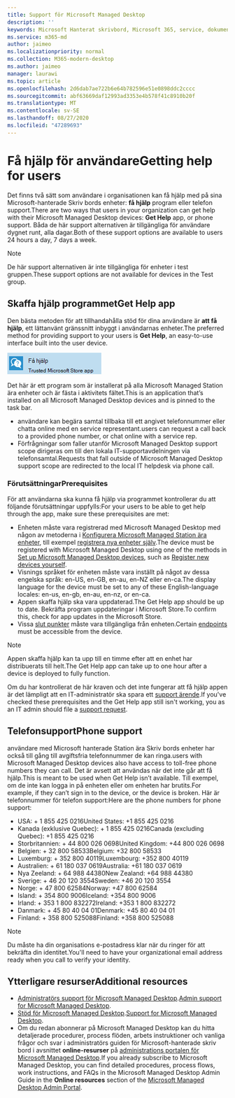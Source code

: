 ```yaml
---
title: Support för Microsoft Managed Desktop
description: ''
keywords: Microsoft Hanterat skrivbord, Microsoft 365, service, dokumentation
ms.service: m365-md
author: jaimeo
ms.localizationpriority: normal
ms.collection: M365-modern-desktop
ms.author: jaimeo
manager: laurawi
ms.topic: article
ms.openlocfilehash: 2d6dab7ae722b6e64b782596e51e0898ddc2cccc
ms.sourcegitcommit: abf63669daf12993ad3353e4b578f41c8910b20f
ms.translationtype: MT
ms.contentlocale: sv-SE
ms.lasthandoff: 08/27/2020
ms.locfileid: "47289693"
---
```

# <a name="getting-help-for-users"></a><span data-ttu-id="663b3-103">Få hjälp för användare</span><span class="sxs-lookup"><span data-stu-id="663b3-103">Getting help for users</span></span>

<span data-ttu-id="663b3-104">Det finns två sätt som användare i organisationen kan få hjälp med på sina Microsoft-hanterade Skriv bords enheter: **få hjälp** program eller telefon support.</span><span class="sxs-lookup"><span data-stu-id="663b3-104">There are two ways that users in your organization can get help with their Microsoft Managed Desktop devices: **Get Help** app, or phone support.</span></span> <span data-ttu-id="663b3-105">Båda de här support alternativen är tillgängliga för användare dygnet runt, alla dagar.</span><span class="sxs-lookup"><span data-stu-id="663b3-105">Both of these support options are available to users 24 hours a day, 7 days a week.</span></span>
 
>[!NOTE]
><span data-ttu-id="663b3-106">De här support alternativen är inte tillgängliga för enheter i test gruppen.</span><span class="sxs-lookup"><span data-stu-id="663b3-106">These support options are not available for devices in the Test group.</span></span>

## <a name="get-help-app"></a><span data-ttu-id="663b3-107">Skaffa hjälp programmet</span><span class="sxs-lookup"><span data-stu-id="663b3-107">Get Help app</span></span>

<span data-ttu-id="663b3-108">Den bästa metoden för att tillhandahålla stöd för dina användare är **att få hjälp**, ett lättanvänt gränssnitt inbyggt i användarnas enheter.</span><span class="sxs-lookup"><span data-stu-id="663b3-108">The preferred method for providing support to your users is **Get Help**, an easy-to-use interface built into the user device.</span></span>  

![Ikonen skaffa hjälp program](../../media/get-help.png)

<span data-ttu-id="663b3-110">Det här är ett program som är installerat på alla Microsoft Managed Station ära enheter och är fästa i aktivitets fältet.</span><span class="sxs-lookup"><span data-stu-id="663b3-110">This is an application that’s installed on all Microsoft Managed Desktop devices and is pinned to the task bar.</span></span> 

- <span data-ttu-id="663b3-111">användare kan begära samtal tillbaka till ett angivet telefonnummer eller chatta online med en service representant.</span><span class="sxs-lookup"><span data-stu-id="663b3-111">users can request a call back to a provided phone number, or chat online with a service rep.</span></span>
- <span data-ttu-id="663b3-112">Förfrågningar som faller utanför Microsoft Managed Desktop support scope dirigeras om till den lokala IT-supportavdelningen via telefonsamtal.</span><span class="sxs-lookup"><span data-stu-id="663b3-112">Requests that fall outside of Microsoft Managed Desktop support scope are redirected to the local IT helpdesk via phone call.</span></span>

### <a name="prerequisites"></a><span data-ttu-id="663b3-113">Förutsättningar</span><span class="sxs-lookup"><span data-stu-id="663b3-113">Prerequisites</span></span>
<span data-ttu-id="663b3-114">För att användarna ska kunna få hjälp via programmet kontrollerar du att följande förutsättningar uppfylls:</span><span class="sxs-lookup"><span data-stu-id="663b3-114">For your users to be able to get help through the app, make sure these prerequisites are met:</span></span>

- <span data-ttu-id="663b3-115">Enheten måste vara registrerad med Microsoft Managed Desktop med någon av metoderna i [Konfigurera Microsoft Managed Station ära enheter](../get-started/set-up-devices.md), till exempel [registrera nya enheter själv](../get-started/register-devices-self.md).</span><span class="sxs-lookup"><span data-stu-id="663b3-115">The device must be registered with Microsoft Managed Desktop using one of the methods in [Set up Microsoft Managed Desktop devices](../get-started/set-up-devices.md), such as [Register new devices yourself](../get-started/register-devices-self.md).</span></span>
- <span data-ttu-id="663b3-116">Visnings språket för enheten måste vara inställt på något av dessa engelska språk: en-US, en-GB, en-au, en-NZ eller en-ca.</span><span class="sxs-lookup"><span data-stu-id="663b3-116">The display language for the device must be set to any of these English-language locales: en-us, en-gb, en-au, en-nz, or en-ca.</span></span>
- <span data-ttu-id="663b3-117">Appen skaffa hjälp ska vara uppdaterad.</span><span class="sxs-lookup"><span data-stu-id="663b3-117">The Get Help app should be up to date.</span></span> <span data-ttu-id="663b3-118">Bekräfta program uppdateringar i Microsoft Store.</span><span class="sxs-lookup"><span data-stu-id="663b3-118">To confirm this, check for app updates in the Microsoft Store.</span></span>
- <span data-ttu-id="663b3-119">Vissa [slut punkter](../get-ready/network.md#endpoints-allowed-that-are-necessary-for-microsoft-managed-desktop) måste vara tillgängliga från enheten.</span><span class="sxs-lookup"><span data-stu-id="663b3-119">Certain [endpoints](../get-ready/network.md#endpoints-allowed-that-are-necessary-for-microsoft-managed-desktop) must be accessible from the device.</span></span>

> [!NOTE]
> <span data-ttu-id="663b3-120">Appen skaffa hjälp kan ta upp till en timme efter att en enhet har distribuerats till helt.</span><span class="sxs-lookup"><span data-stu-id="663b3-120">The Get Help app can take up to one hour after a device is deployed to fully function.</span></span>

<span data-ttu-id="663b3-121">Om du har kontrollerat de här kraven och det inte fungerar att få hjälp appen är det lämpligt att en IT-administratör ska spara ett [support ärende](admin-support.md).</span><span class="sxs-lookup"><span data-stu-id="663b3-121">If you've checked these prerequisites and the Get Help app still isn't working, you as an IT admin should file a [support request](admin-support.md).</span></span>

## <a name="phone-support"></a><span data-ttu-id="663b3-122">Telefonsupport</span><span class="sxs-lookup"><span data-stu-id="663b3-122">Phone support</span></span>

<span data-ttu-id="663b3-123">användare med Microsoft hanterade Station ära Skriv bords enheter har också till gång till avgiftsfria telefonnummer de kan ringa.</span><span class="sxs-lookup"><span data-stu-id="663b3-123">users with Microsoft Managed Desktop devices also have access to toll-free phone numbers they can call.</span></span> <span data-ttu-id="663b3-124">Det är avsett att användas när det inte går att få hjälp.</span><span class="sxs-lookup"><span data-stu-id="663b3-124">This is meant to be used when Get Help isn’t available.</span></span> <span data-ttu-id="663b3-125">Till exempel, om de inte kan logga in på enheten eller om enheten har brutits.</span><span class="sxs-lookup"><span data-stu-id="663b3-125">For example, if they can’t sign in to the device, or the device is broken.</span></span> <span data-ttu-id="663b3-126">Här är telefonnummer för telefon support:</span><span class="sxs-lookup"><span data-stu-id="663b3-126">Here are the phone numbers for phone support:</span></span>

- <span data-ttu-id="663b3-127">USA: + 1 855 425 0216</span><span class="sxs-lookup"><span data-stu-id="663b3-127">United States: +1 855 425 0216</span></span>
- <span data-ttu-id="663b3-128">Kanada (exklusive Quebec): + 1 855 425 0216</span><span class="sxs-lookup"><span data-stu-id="663b3-128">Canada (excluding Quebec): +1 855 425 0216</span></span>
- <span data-ttu-id="663b3-129">Storbritannien: + 44 800 026 0698</span><span class="sxs-lookup"><span data-stu-id="663b3-129">United Kingdom: +44 800 026 0698</span></span>
- <span data-ttu-id="663b3-130">Belgien: + 32 800 58533</span><span class="sxs-lookup"><span data-stu-id="663b3-130">Belgium: +32 800 58533</span></span>
- <span data-ttu-id="663b3-131">Luxemburg: + 352 800 40119</span><span class="sxs-lookup"><span data-stu-id="663b3-131">Luxembourg: +352 800 40119</span></span>
- <span data-ttu-id="663b3-132">Australien: + 61 180 037 0619</span><span class="sxs-lookup"><span data-stu-id="663b3-132">Australia: +61 180 037 0619</span></span>
- <span data-ttu-id="663b3-133">Nya Zeeland: + 64 988 44380</span><span class="sxs-lookup"><span data-stu-id="663b3-133">New Zealand: +64 988 44380</span></span>
- <span data-ttu-id="663b3-134">Sverige: + 46 20 120 3554</span><span class="sxs-lookup"><span data-stu-id="663b3-134">Sweden: +46 20 120 3554</span></span>
- <span data-ttu-id="663b3-135">Norge: + 47 800 62584</span><span class="sxs-lookup"><span data-stu-id="663b3-135">Norway: +47 800 62584</span></span>
- <span data-ttu-id="663b3-136">Island: + 354 800 9006</span><span class="sxs-lookup"><span data-stu-id="663b3-136">Iceland: +354 800 9006</span></span>
- <span data-ttu-id="663b3-137">Irland: + 353 1 800 832272</span><span class="sxs-lookup"><span data-stu-id="663b3-137">Ireland: +353 1 800 832272</span></span>
- <span data-ttu-id="663b3-138">Danmark: + 45 80 40 04 01</span><span class="sxs-lookup"><span data-stu-id="663b3-138">Denmark: +45 80 40 04 01</span></span>
- <span data-ttu-id="663b3-139">Finland: + 358 800 525088</span><span class="sxs-lookup"><span data-stu-id="663b3-139">Finland: +358 800 525088</span></span>

>[!NOTE]
><span data-ttu-id="663b3-140">Du måste ha din organisations e-postadress klar när du ringer för att bekräfta din identitet.</span><span class="sxs-lookup"><span data-stu-id="663b3-140">You'll need to have your organizational email address ready when you call to verify your identity.</span></span> 

## <a name="additional-resources"></a><span data-ttu-id="663b3-141">Ytterligare resurser</span><span class="sxs-lookup"><span data-stu-id="663b3-141">Additional resources</span></span>
- <span data-ttu-id="663b3-142">[Administratörs support för Microsoft Managed Desktop](admin-support.md).</span><span class="sxs-lookup"><span data-stu-id="663b3-142">[Admin support for Microsoft Managed Desktop](admin-support.md).</span></span> 
- <span data-ttu-id="663b3-143">[Stöd för Microsoft Managed Desktop](../service-description/support.md).</span><span class="sxs-lookup"><span data-stu-id="663b3-143">[Support for Microsoft Managed Desktop](../service-description/support.md).</span></span>
- <span data-ttu-id="663b3-144">Om du redan abonnerar på Microsoft Managed Desktop kan du hitta detaljerade procedurer, process flöden, arbets instruktioner och vanliga frågor och svar i administratörs guiden för Microsoft-hanterade skriv bord i avsnittet **online-resurser** på [administrations portalen för Microsoft Managed Desktop](https://aka.ms/mwaasportal).</span><span class="sxs-lookup"><span data-stu-id="663b3-144">If you already subscribe to Microsoft Managed Desktop, you can find detailed procedures, process flows, work instructions, and FAQs in the Microsoft Managed Desktop Admin Guide in the **Online resources** section of the [Microsoft Managed Desktop Admin Portal](https://aka.ms/mwaasportal).</span></span>
